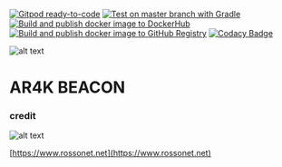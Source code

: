[![Gitpod ready-to-code](https://img.shields.io/badge/Gitpod-ready--to--code-blue?logo=gitpod)](https://gitpod.io/#https://github.com/rossonet/ar4k-beacon)
[![Test on master branch with Gradle](https://github.com/rossonet/ar4k-beacon/actions/workflows/test-on-master-with-gradle.yml/badge.svg)](https://github.com/rossonet/ar4k-beacon/actions/workflows/test-on-master-with-gradle.yml)
[![Build and publish docker image to DockerHub](https://github.com/rossonet/ar4k-beacon/actions/workflows/publish-to-dockerhub.yml/badge.svg)](https://github.com/rossonet/ar4k-beacon/actions/workflows/publish-to-dockerhub.yml)
[![Build and publish docker image to GitHub Registry](https://github.com/rossonet/ar4k-beacon/actions/workflows/publish-to-github-registry.yml/badge.svg)](https://github.com/rossonet/ar4k-beacon/actions/workflows/publish-to-github-registry.yml)
[![Codacy Badge](https://app.codacy.com/project/badge/Grade/193f0dd54e7e44b980b3eece721e9ec4)](https://www.codacy.com/gh/rossonet/ar4k-beacon/dashboard?utm_source=github.com&amp;utm_medium=referral&amp;utm_content=rossonet/ar4k-beacon&amp;utm_campaign=Badge_Grade)

![alt text](https://raw.githubusercontent.com/rossonet/ar4k-beacon/master/artwork/ar4k-beacon.png "Ar4k Beacon logo")

# AR4K BEACON


### credit

![alt text](https://app.rossonet.net/wp-content/uploads/2021/10/rossonet-logo_280_115.png "Rossonet")

[https://www.rossonet.net](https://www.rossonet.net)


